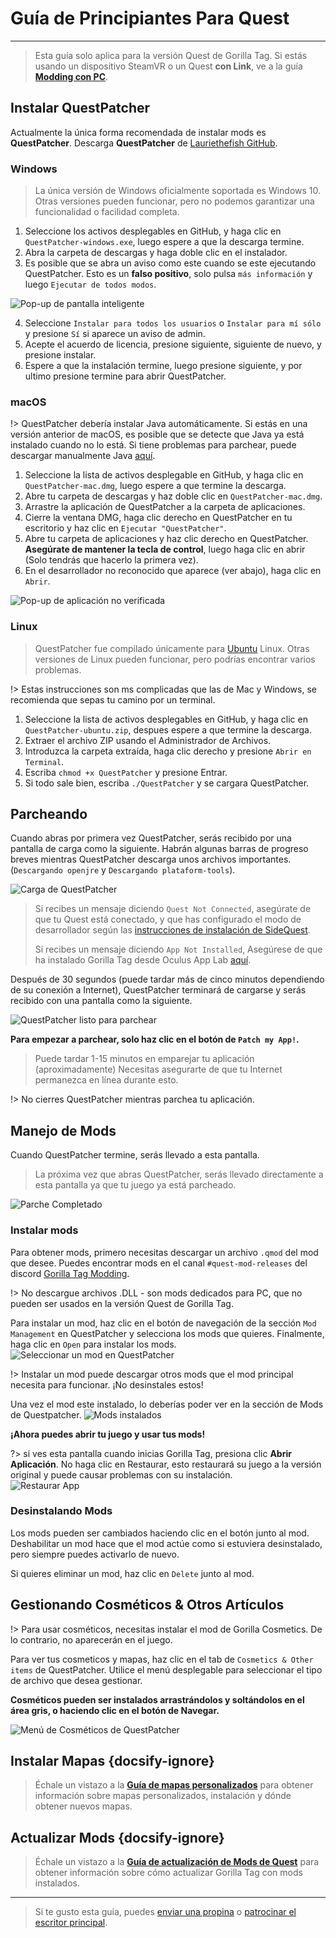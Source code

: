 # Guía de Principiantes Para Quest
---
>
> Esta guía solo aplica para la versión Quest de Gorilla Tag. Si estás usando un dispositivo SteamVR o un Quest **con Link**, ve a la guía [**Modding con PC**](pc-guide).

<div class="horizontal bordered" data-ea-publisher="gorillatagmodding-burrito-software" data-ea-type="image" data-ea-manual="true" id="quest-mod-guide"></div>

## Instalar QuestPatcher

Actualmente la única forma recomendada de instalar mods es **QuestPatcher**. Descarga **QuestPatcher** de [Lauriethefish GitHub](https://github.com/Lauriethefish/QuestPatcher/releases/latest).

### Windows

> La única versión de Windows oficialmente soportada es Windows 10. Otras versiones pueden funcionar, pero no podemos garantizar una funcionalidad o facilidad completa.

1. Seleccione los activos desplegables en GitHub, y haga clic en `QuestPatcher-windows.exe`, luego espere a que la descarga termine.
2. Abra la carpeta de descargas y haga doble clic en el instalador.
3. Es posible que se abra un aviso como este cuando se este ejecutando QuestPatcher. Esto es un **falso positivo**, solo pulsa `más información` y luego `Ejecutar de todos modos`.

![Pop-up de pantalla inteligente](../docs/files/questpatchersmartscreen.png)

4. Seleccione `Instalar para todos los usuarios` o `Instalar para mí sólo` y presione `Sí` si aparece un aviso de admin.
5. Acepte el acuerdo de licencia, presione siguiente, siguiente de nuevo, y presione instalar.
6. Espere a que la instalación termine, luego presione siguiente, y por ultimo presione termine para abrir QuestPatcher.


### macOS

!> QuestPatcher debería instalar Java automáticamente. Si estás en una versión anterior de macOS, es posible que se detecte que Java ya está instalado cuando no lo está. Si tiene problemas para parchear, puede descargar manualmente Java [aquí](https://www.java.com/en/).

1. Seleccione la lista de activos desplegable en GitHub, y haga clic en `QuestPatcher-mac.dmg`, luego espere a que termine la descarga.
2. Abre tu carpeta de descargas y haz doble clic en `QuestPatcher-mac.dmg`.
3. Arrastre la aplicación de QuestPatcher a la carpeta de aplicaciones.
4. Cierre la ventana DMG, haga clic derecho en QuestPatcher en tu escritorio y haz clic en `Ejecutar "QuestPatcher"`.
5. Abre tu carpeta de aplicaciones y haz clic derecho en QuestPatcher. **__Asegúrate de mantener la tecla de control__**, luego haga clic en abrir (Solo tendrás que hacerlo la primera vez).
6. En el desarrollador no reconocido que aparece (ver abajo), haga clic en `Abrir`.

![Pop-up de aplicación no verificada](../docs/files/questpatchermacunverified.png)


### Linux

> QuestPatcher fue compilado únicamente para [Ubuntu](https://ubuntu.com/) Linux. Otras versiones de Linux pueden funcionar, pero podrías encontrar varios problemas.

!> Estas instrucciones son ms complicadas que las de Mac y Windows, se recomienda que sepas tu camino por un terminal.

1. Seleccione la lista de activos desplegables en GitHub, y haga clic en `QuestPatcher-ubuntu.zip`, despues espere a que termine la descarga.
2. Extraer el archivo ZIP usando el Administrador de Archivos.
3. Introduzca la carpeta extraída, haga clic derecho y presione `Abrir en Terminal`.
4. Escriba `chmod +x QuestPatcher` y presione Entrar.
5. Si todo sale bien, escriba `./QuestPatcher` y se cargara QuestPatcher.

## Parcheando

Cuando abras por primera vez QuestPatcher, serás recibido por una pantalla de carga como la siguiente. Habrán algunas barras de progreso breves mientras QuestPatcher descarga unos archivos importantes. (`Descargando openjre` y `Descargando plataform-tools`).

![Carga de QuestPatcher](../docs/files/questpatcherloading.png)

> Si recibes un mensaje diciendo `Quest Not Connected`, asegúrate de que tu Quest está conectado, y que has configurado el modo de desarrollador según las [instrucciones de instalación de SideQuest](https://sidequestvr.com/setup-howto). 
> 
> Si recibes un mensaje diciendo `App Not Installed`, Asegúrese de que ha instalado Gorilla Tag desde Oculus App Lab [aquí](https://www.oculus.com/experiences/quest/4979055762136823/).


Después de 30 segundos (puede tardar más de cinco minutos dependiendo de su conexión a Internet), QuestPatcher terminará de cargarse y serás recibido con una pantalla como la siguiente.

![QuestPatcher listo para parchear](../docs/files/questpatcherpatch.png)

**Para empezar a parchear, solo haz clic en el botón de `Patch my App!`.**

> Puede tardar 1-15 minutos en emparejar tu aplicación (aproximadamente) Necesitas asegurarte de que tu Internet permanezca en línea durante esto.

!> No cierres QuestPatcher mientras parchea tu aplicación.

## Manejo de Mods

Cuando QuestPatcher termine, serás llevado a esta pantalla.

> La próxima vez que abras QuestPatcher, serás llevado directamente a esta pantalla ya que tu juego ya está parcheado.

![Parche Completado](../docs/files/questpatcherpatched.png)

### Instalar mods

Para obtener mods, primero necesitas descargar un archivo `.qmod` del mod que desee. Puedes encontrar mods en el canal `#quest-mod-releases` del discord [Gorilla Tag Modding](https://discord.gg/b2MhDBAzTv).

!> No descargue archivos .DLL - son mods dedicados para PC, que no pueden ser usados en la versión Quest de Gorilla Tag.

Para instalar un mod, haz clic en el botón de navegación de la sección `Mod Management` en QuestPatcher y selecciona los mods que quieres. Finalmente, haga clic en `Open` para instalar los mods. ![Seleccionar un mod en QuestPatcher](../docs/files/questpatcherselectmod.png)

!> Instalar un mod puede descargar otros mods que el mod principal necesita para funcionar. ¡No desinstales estos!

Una vez el mod este instalado, lo deberías poder ver en la sección de Mods de Questpatcher. ![Mods instalados](../docs/files/questpatcherinstalledmods.png)

**¡Ahora puedes abrir tu juego y usar tus mods!**

?> si ves esta pantalla cuando inicias Gorilla Tag, presiona clic **Abrir Aplicación**. No haga clic en Restaurar, esto restaurará su juego a la versión original y puede causar problemas con su instalación.  
![Restaurar App](../docs/files/restoreapp.png)

### Desinstalando Mods

Los mods pueden ser cambiados haciendo clic en el botón junto al mod. Deshabilitar un mod hace que el mod actúe como si estuviera desinstalado, pero siempre puedes activarlo de nuevo.


Si quieres eliminar un mod, haz clic en `Delete` junto al mod.

## Gestionando Cosméticos & Otros Artículos

!> Para usar cosméticos, necesitas instalar el mod de Gorilla Cosmetics. De lo contrario, no aparecerán en el juego.

Para ver tus cosmeticos y mapas, haz clic en el tab de `Cosmetics & Other items` de QuestPatcher. Utilice el menú desplegable para seleccionar el tipo de archivo que desea gestionar.

**Cosméticos pueden ser instalados arrastrándolos y soltándolos en el área gris, o haciendo clic en el botón de Navegar.**

![Menú de Cosméticos de QuestPatcher](../docs/files/questpatcherotheritems.png)

## Instalar Mapas {docsify-ignore}

> Échale un vistazo a la [**Guía de mapas personalizados**](quest-maploading) para obtener información sobre mapas personalizados, instalación y dónde obtener nuevos mapas.

## Actualizar Mods {docsify-ignore}

> Échale un vistazo a la [**Guía de actualización de Mods de Quest**](quest-updating) para obtener información sobre cómo actualizar Gorilla Tag con mods instalados.

---

> Si te gusto esta guia, puedes [enviar una propina](https://streamelements.com/burritosoft/tip) o [patrocinar el escritor principal](https://github.com/sponsors/burritosoftware).